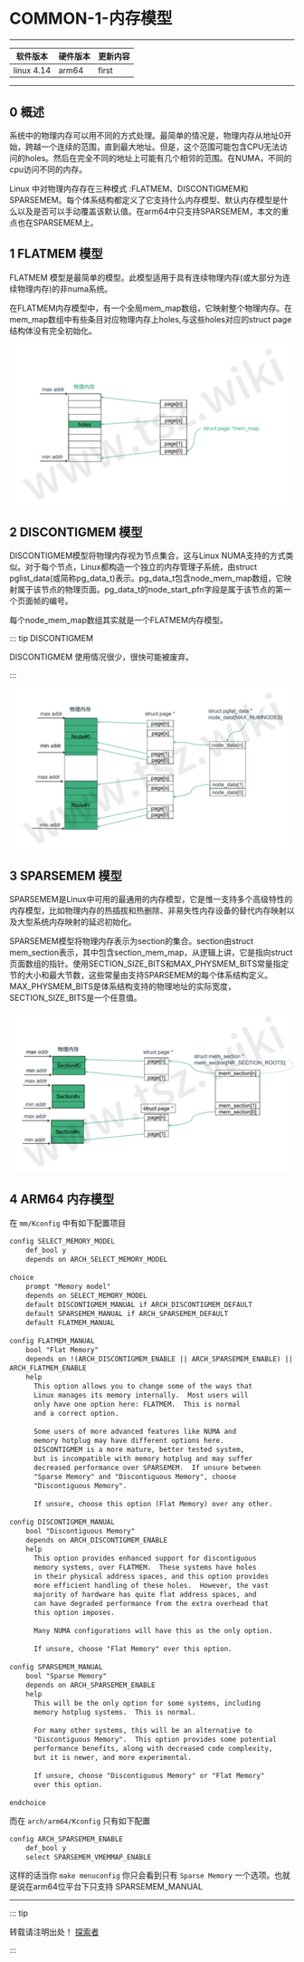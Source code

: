 
# COMMON-1-内存模型

---

| 软件版本  | 硬件版本 | 更新内容 |
|---------|--------|----------|
|linux 4.14| arm64   | first|

---
## 0 概述
系统中的物理内存可以用不同的方式处理。最简单的情况是，物理内存从地址0开始，跨越一个连续的范围，直到最大地址。但是，这个范围可能包含CPU无法访问的holes。然后在完全不同的地址上可能有几个相邻的范围。在NUMA，不同的cpu访问不同的内存。

Linux 中对物理内存存在三种模式 :FLATMEM、DISCONTIGMEM和SPARSEMEM。每个体系结构都定义了它支持什么内存模型、默认内存模型是什么以及是否可以手动覆盖该默认值。在arm64中只支持SPARSEMEM，本文的重点也在SPARSEMEM上。
## 1 FLATMEM 模型
FLATMEM 模型是最简单的模型。此模型适用于具有连续物理内存(或大部分为连续物理内存)的非numa系统。


在FLATMEM内存模型中，有一个全局mem_map数组，它映射整个物理内存。在mem_map数组中有些条目对应物理内存上holes,与这些holes对应的struct page 结构体没有完全初始化。

![](./Slide1.png)
## 2 DISCONTIGMEM 模型
DISCONTIGMEM模型将物理内存视为节点集合，这与Linux NUMA支持的方式类似。对于每个节点，Linux都构造一个独立的内存管理子系统，由struct pglist_data(或简称pg_data_t)表示。pg_data_t包含node_mem_map数组，它映射属于该节点的物理页面。pg_data_t的node_start_pfn字段是属于该节点的第一个页面帧的编号。

每个node_mem_map数组其实就是一个FLATMEM内存模型。

::: tip DISCONTIGMEM

DISCONTIGMEM 使用情况很少，很快可能被废弃。

:::

![](./Slide2.png)
## 3 SPARSEMEM 模型

SPARSEMEM是Linux中可用的最通用的内存模型，它是惟一支持多个高级特性的内存模型，比如物理内存的热插拔和热删除、非易失性内存设备的替代内存映射以及大型系统内存映射的延迟初始化。


SPARSEMEM模型将物理内存表示为section的集合。section由struct mem_section表示，其中包含section_mem_map，从逻辑上讲，它是指向struct页面数组的指针。使用SECTION_SIZE_BITS和MAX_PHYSMEM_BITS常量指定节的大小和最大节数，这些常量由支持SPARSEMEM的每个体系结构定义。MAX_PHYSMEM_BITS是体系结构支持的物理地址的实际宽度，SECTION_SIZE_BITS是一个任意值。

![](./Slide3.png)
## 4 ARM64 内存模型

在 `mm/Kconfig` 中有如下配置项目

```
config SELECT_MEMORY_MODEL
	def_bool y
	depends on ARCH_SELECT_MEMORY_MODEL

choice
	prompt "Memory model"
	depends on SELECT_MEMORY_MODEL
	default DISCONTIGMEM_MANUAL if ARCH_DISCONTIGMEM_DEFAULT
	default SPARSEMEM_MANUAL if ARCH_SPARSEMEM_DEFAULT
	default FLATMEM_MANUAL

config FLATMEM_MANUAL
	bool "Flat Memory"
	depends on !(ARCH_DISCONTIGMEM_ENABLE || ARCH_SPARSEMEM_ENABLE) || ARCH_FLATMEM_ENABLE
	help
	  This option allows you to change some of the ways that
	  Linux manages its memory internally.  Most users will
	  only have one option here: FLATMEM.  This is normal
	  and a correct option.

	  Some users of more advanced features like NUMA and
	  memory hotplug may have different options here.
	  DISCONTIGMEM is a more mature, better tested system,
	  but is incompatible with memory hotplug and may suffer
	  decreased performance over SPARSEMEM.  If unsure between
	  "Sparse Memory" and "Discontiguous Memory", choose
	  "Discontiguous Memory".

	  If unsure, choose this option (Flat Memory) over any other.

config DISCONTIGMEM_MANUAL
	bool "Discontiguous Memory"
	depends on ARCH_DISCONTIGMEM_ENABLE
	help
	  This option provides enhanced support for discontiguous
	  memory systems, over FLATMEM.  These systems have holes
	  in their physical address spaces, and this option provides
	  more efficient handling of these holes.  However, the vast
	  majority of hardware has quite flat address spaces, and
	  can have degraded performance from the extra overhead that
	  this option imposes.

	  Many NUMA configurations will have this as the only option.

	  If unsure, choose "Flat Memory" over this option.

config SPARSEMEM_MANUAL
	bool "Sparse Memory"
	depends on ARCH_SPARSEMEM_ENABLE
	help
	  This will be the only option for some systems, including
	  memory hotplug systems.  This is normal.

	  For many other systems, this will be an alternative to
	  "Discontiguous Memory".  This option provides some potential
	  performance benefits, along with decreased code complexity,
	  but it is newer, and more experimental.

	  If unsure, choose "Discontiguous Memory" or "Flat Memory"
	  over this option.

endchoice

```
而在 `arch/arm64/Kconfig` 只有如下配置

```
config ARCH_SPARSEMEM_ENABLE
	def_bool y
	select SPARSEMEM_VMEMMAP_ENABLE

```
这样的话当你 `make menuconfig` 你只会看到只有 `Sparse Memory` 一个选项。也就是说在arm64位平台下只支持 SPARSEMEM_MANUAL

---
::: tip  

转载请注明出处！ [探索者](http://www.cxy.wiki)

:::


